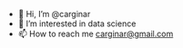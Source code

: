 - 👋 Hi, I’m @carginar
- 👀 I’m interested in data science
- 📫 How to reach me carginar@gmail.com

<!---
carginar/carginar is a ✨ special ✨ repository because its `README.md` (this file) appears on your GitHub profile.
You can click the Preview link to take a look at your changes.
--->
